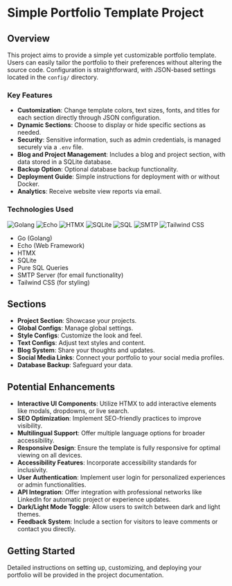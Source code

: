 # Simple Portfolio Template Project

## Overview
This project aims to provide a simple yet customizable portfolio template. Users can easily tailor the portfolio to their preferences without altering the source code. Configuration is straightforward, with JSON-based settings located in the `config/` directory.

### Key Features
- **Customization**: Change template colors, text sizes, fonts, and titles for each section directly through JSON configuration.
- **Dynamic Sections**: Choose to display or hide specific sections as needed.
- **Security**: Sensitive information, such as admin credentials, is managed securely via a `.env` file.
- **Blog and Project Management**: Includes a blog and project section, with data stored in a SQLite database.
- **Backup Option**: Optional database backup functionality.
- **Deployment Guide**: Simple instructions for deployment with or without Docker.
- **Analytics**: Receive website view reports via email.

### Technologies Used
![Golang](https://img.shields.io/badge/Go-00ADD8?style=for-the-badge&logo=go&logoColor=white)
![Echo](https://img.shields.io/badge/-Echo-000000?style=for-the-badge&logo=echo&logoColor=FFFFFF)
![HTMX](https://img.shields.io/badge/-HTMX-FF2D20?style=for-the-badge&logo=html5&logoColor=white)
![SQLite](https://img.shields.io/badge/SQLite-003B57?style=for-the-badge&logo=sqlite&logoColor=white)
![SQL](https://img.shields.io/badge/SQL-4479A1?style=for-the-badge&logo=sql&logoColor=white)
![SMTP](https://img.shields.io/badge/SMTP-FFDD00?style=for-the-badge&logo=smtp&logoColor=black)
![Tailwind CSS](https://img.shields.io/badge/Tailwind_CSS-38B2AC?style=for-the-badge&logo=tailwind-css&logoColor=white)

- Go (Golang)
- Echo (Web Framework)
- HTMX
- SQLite
- Pure SQL Queries
- SMTP Server (for email functionality)
- Tailwind CSS (for styling)

## Sections
- **Project Section**: Showcase your projects.
- **Global Configs**: Manage global settings.
- **Style Configs**: Customize the look and feel.
- **Text Configs**: Adjust text styles and content.
- **Blog System**: Share your thoughts and updates.
- **Social Media Links**: Connect your portfolio to your social media profiles.
- **Database Backup**: Safeguard your data.

## Potential Enhancements
- **Interactive UI Components**: Utilize HTMX to add interactive elements like modals, dropdowns, or live search.
- **SEO Optimization**: Implement SEO-friendly practices to improve visibility.
- **Multilingual Support**: Offer multiple language options for broader accessibility.
- **Responsive Design**: Ensure the template is fully responsive for optimal viewing on all devices.
- **Accessibility Features**: Incorporate accessibility standards for inclusivity.
- **User Authentication**: Implement user login for personalized experiences or admin functionalities.
- **API Integration**: Offer integration with professional networks like LinkedIn for automatic project or experience updates.
- **Dark/Light Mode Toggle**: Allow users to switch between dark and light themes.
- **Feedback System**: Include a section for visitors to leave comments or contact you directly.

## Getting Started
Detailed instructions on setting up, customizing, and deploying your portfolio will be provided in the project documentation.

